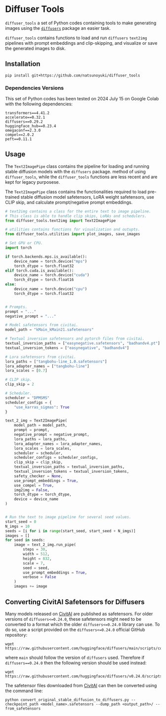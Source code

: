 # Diffuser Tools 
`diffuser_tools` a set of Python codes containing tools to make generating images using the <a href = "https://github.com/huggingface/diffusers">`diffusers`</a> package an easier task.

`diffuser_tools` contains functions to load and run `diffusers` `text2img` pipelines with prompt embeddings and clip-skipping, and visualize or save the generated images to disk. 

## Installation
```
pip install git+https://github.com/natsunoyuki/diffuser_tools
```

### Dependencies Versions
This set of Python codes has been tested on 2024 July 15 on Google Colab with the following dependencies:
```
transformers==4.41.2
accelerate==0.32.1
diffusers==0.29.2
huggingface_hub==0.23.4
omegaconf==2.3.0
compel==2.0.2
peft==0.11.1
```

## Usage 
The `Text2ImagePipe` class contains the pipeline for loading and running stable diffusion models with the `diffusers` package.
 method of using `diffuser_tools`, while the `diffuser_tools` functions are less recent and are kept for legacy purposese.

The `Text2ImagePipe` class contains the functionalities required to load pre-trained stable diffusion model safetensors, LoRA weight safetensors, use CLIP skip, and calculate prompt/negative prompt embeddings.

```python
# text2img contains a class for the entire text to image pipeline.
# This class is able to handle clip skips, LoRAs and schedulers.
from diffuser_tools.text2img import Text2ImagePipe

# utilities contains functions for visualization and outupts.
from diffuser_tools.utilities import plot_images, save_images

# Set GPU or CPU.
import torch

if torch.backends.mps.is_available():
    device_name = torch.device("mps")
    torch_dtype = torch.float32
elif torch.cuda.is_available():
    device_name = torch.device("cuda")
    torch_dtype = torch.float16
else:
    device_name = torch.device("cpu")
    torch_dtype = torch.float32


# Prompts.
prompt = "..."
negative_prompt = "..."

# Model safetensors from civitai.
model_path = "kMain_kMain21.safetensors"

# Textual inversion safetensors and pytorch files from civitai.
textual_inversion_paths = ["easynegative.safetensors", "badhandv4.pt"]
textual_inversion_tokens = ["easynegative", "badhandv4"]

# Lora safetensors from civitai.
lora_paths = ["tangbohu-line_1.0.safetensors"]
lora_adapter_names = ["tangbohu-line"]
lora_scales = [0.7]

# CLIP skip.
clip_skip = 2

# Scheduler.
scheduler = "DPMSMS"
scheduler_configs = {
    "use_karras_sigmas": True
}

text_2_img = Text2ImagePipe(
    model_path = model_path,
    prompt = prompt,
    negative_prompt = negative_prompt,
    lora_paths = lora_paths,
    lora_adapter_names = lora_adapter_names,
    lora_scales = lora_scales,
    scheduler = scheduler,
    scheduler_configs = scheduler_configs,
    clip_skip = clip_skip,
    textual_inversion_paths = textual_inversion_paths,
    textual_inversion_tokens = textual_inversion_tokens,
    safety_checker = None,
    use_prompt_embeddings = True,
    use_compel = True,
    img2img = False,
    torch_dtype = torch_dtype,
    device = device_name
)


# Run the text to image pipeline for several seed values.
start_seed = 0
N_imgs = 10
seeds = [i for i in range(start_seed, start_seed + N_imgs)]
images = []
for seed in seeds:
    image = text_2_img.run_pipe(
        steps = 30,
        width = 512,
        height = 832,
        scale = 7,
        seed = seed,
        use_prompt_embeddings = True,
        verbose = False
    )
    images += image
```

## Converting CivitAI Safetensors for Diffusers
Many models released on <a href = "https://civitai.com">CivitAI</a> are published as safetensors. For older versions of `diffusers<=0.24.0`, these safetensors might need to be converted to a format which the older `diffusers<=0.24.0` library can use. To do so, use a script provided on the `diffusers<=0.24.0` official GitHub repository:
```
wget https://raw.githubusercontent.com/huggingface/diffusers/main/scripts/convert_original_stable_diffusion_to_diffusers.py
```
where `main` should follow the version of `diffusers` used. Therefore if `diffusers==0.24.0` then the following version should be used instead:
```
wget https://raw.githubusercontent.com/huggingface/diffusers/v0.24.0/scripts/convert_original_stable_diffusion_to_diffusers.py
```
The safetensor files downloaded from <a href = "https://civitai.com">CivitAI</a> can then be converted using the command line:
```
python convert_original_stable_diffusion_to_diffusers.py --checkpoint_path <model_name>.safetensors --dump_path <output_path>/ --from_safetensors
```
